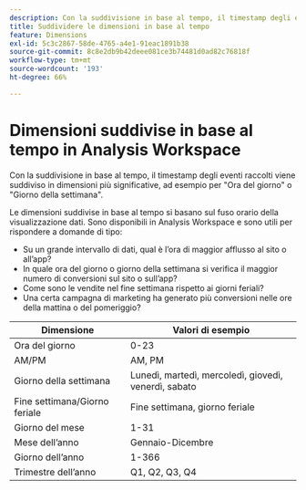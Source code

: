 ```yaml
---
description: Con la suddivisione in base al tempo, il timestamp degli eventi raccolti viene suddiviso in dimensioni più significative, ad esempio per "Ora del giorno" o "Giorno della settimana".
title: Suddividere le dimensioni in base al tempo
feature: Dimensions
exl-id: 5c3c2867-58de-4765-a4e1-91eac1891b38
source-git-commit: 8c8e2db9b42deee081ce3b74481d0ad82c76818f
workflow-type: tm+mt
source-wordcount: '193'
ht-degree: 66%

---
```


# Dimensioni suddivise in base al tempo in Analysis Workspace

Con la suddivisione in base al tempo, il timestamp degli eventi raccolti viene suddiviso in dimensioni più significative, ad esempio per &quot;Ora del giorno&quot; o &quot;Giorno della settimana&quot;.

Le dimensioni suddivise in base al tempo si basano sul fuso orario della visualizzazione dati. Sono disponibili in Analysis Workspace e sono utili per rispondere a domande di tipo:

* Su un grande intervallo di dati, qual è l’ora di maggior afflusso al sito o all’app?
* In quale ora del giorno o giorno della settimana si verifica il maggior numero di conversioni sul sito o sull’app?
* Come sono le vendite nel fine settimana rispetto ai giorni feriali?
* Una certa campagna di marketing ha generato più conversioni nelle ore della mattina o del pomeriggio?

| Dimensione | Valori di esempio |
|--- |--- |
| Ora del giorno | 0-23 |
| AM/PM | AM, PM |
| Giorno della settimana | Lunedì, martedì, mercoledì, giovedì, venerdì, sabato |
| Fine settimana/Giorno feriale | Fine settimana, giorno feriale |
| Giorno del mese | 1-31 |
| Mese dell’anno | Gennaio-Dicembre |
| Giorno dell’anno | 1-366 |
| Trimestre dell’anno | Q1, Q2, Q3, Q4 |
